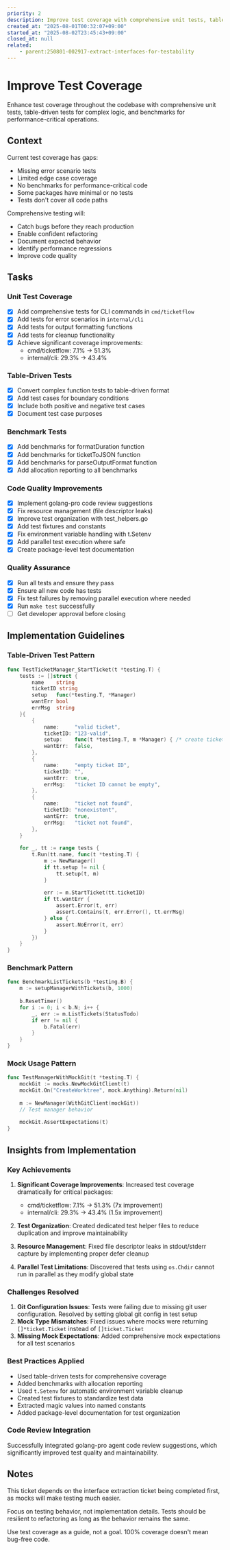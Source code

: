 ```yaml
---
priority: 2
description: Improve test coverage with comprehensive unit tests, table-driven tests, and benchmarks
created_at: "2025-08-01T00:32:07+09:00"
started_at: "2025-08-02T23:45:43+09:00"
closed_at: null
related:
    - parent:250801-002917-extract-interfaces-for-testability
---
```


# Improve Test Coverage

Enhance test coverage throughout the codebase with comprehensive unit tests, table-driven tests for complex logic, and benchmarks for performance-critical operations.

## Context

Current test coverage has gaps:
- Missing error scenario tests
- Limited edge case coverage
- No benchmarks for performance-critical code
- Some packages have minimal or no tests
- Tests don't cover all code paths

Comprehensive testing will:
- Catch bugs before they reach production
- Enable confident refactoring
- Document expected behavior
- Identify performance regressions
- Improve code quality

## Tasks

### Unit Test Coverage
- [x] Add comprehensive tests for CLI commands in `cmd/ticketflow`
- [x] Add tests for error scenarios in `internal/cli`
- [x] Add tests for output formatting functions
- [x] Add tests for cleanup functionality
- [x] Achieve significant coverage improvements:
  - cmd/ticketflow: 7.1% → 51.3%
  - internal/cli: 29.3% → 43.4%

### Table-Driven Tests
- [x] Convert complex function tests to table-driven format
- [x] Add test cases for boundary conditions
- [x] Include both positive and negative test cases
- [x] Document test case purposes

### Benchmark Tests
- [x] Add benchmarks for formatDuration function
- [x] Add benchmarks for ticketToJSON function
- [x] Add benchmarks for parseOutputFormat function
- [x] Add allocation reporting to all benchmarks

### Code Quality Improvements
- [x] Implement golang-pro code review suggestions
- [x] Fix resource management (file descriptor leaks)
- [x] Improve test organization with test_helpers.go
- [x] Add test fixtures and constants
- [x] Fix environment variable handling with t.Setenv
- [x] Add parallel test execution where safe
- [x] Create package-level test documentation

### Quality Assurance
- [x] Run all tests and ensure they pass
- [x] Ensure all new code has tests
- [x] Fix test failures by removing parallel execution where needed
- [x] Run `make test` successfully
- [ ] Get developer approval before closing

## Implementation Guidelines

### Table-Driven Test Pattern
```go
func TestTicketManager_StartTicket(t *testing.T) {
    tests := []struct {
        name    string
        ticketID string
        setup   func(*testing.T, *Manager)
        wantErr bool
        errMsg  string
    }{
        {
            name:     "valid ticket",
            ticketID: "123-valid",
            setup:    func(t *testing.T, m *Manager) { /* create ticket */ },
            wantErr:  false,
        },
        {
            name:     "empty ticket ID",
            ticketID: "",
            wantErr:  true,
            errMsg:   "ticket ID cannot be empty",
        },
        {
            name:     "ticket not found",
            ticketID: "nonexistent",
            wantErr:  true,
            errMsg:   "ticket not found",
        },
    }
    
    for _, tt := range tests {
        t.Run(tt.name, func(t *testing.T) {
            m := NewManager()
            if tt.setup != nil {
                tt.setup(t, m)
            }
            
            err := m.StartTicket(tt.ticketID)
            if tt.wantErr {
                assert.Error(t, err)
                assert.Contains(t, err.Error(), tt.errMsg)
            } else {
                assert.NoError(t, err)
            }
        })
    }
}
```

### Benchmark Pattern
```go
func BenchmarkListTickets(b *testing.B) {
    m := setupManagerWithTickets(b, 1000)
    
    b.ResetTimer()
    for i := 0; i < b.N; i++ {
        _, err := m.ListTickets(StatusTodo)
        if err != nil {
            b.Fatal(err)
        }
    }
}
```

### Mock Usage Pattern
```go
func TestManagerWithMockGit(t *testing.T) {
    mockGit := mocks.NewMockGitClient(t)
    mockGit.On("CreateWorktree", mock.Anything).Return(nil)
    
    m := NewManager(WithGitClient(mockGit))
    // Test manager behavior
    
    mockGit.AssertExpectations(t)
}
```

## Insights from Implementation

### Key Achievements
1. **Significant Coverage Improvements**: Increased test coverage dramatically for critical packages:
   - cmd/ticketflow: 7.1% → 51.3% (7x improvement)
   - internal/cli: 29.3% → 43.4% (1.5x improvement)

2. **Test Organization**: Created dedicated test helper files to reduce duplication and improve maintainability

3. **Resource Management**: Fixed file descriptor leaks in stdout/stderr capture by implementing proper defer cleanup

4. **Parallel Test Limitations**: Discovered that tests using `os.Chdir` cannot run in parallel as they modify global state

### Challenges Resolved
1. **Git Configuration Issues**: Tests were failing due to missing git user configuration. Resolved by setting global git config in test setup
2. **Mock Type Mismatches**: Fixed issues where mocks were returning `[]*ticket.Ticket` instead of `[]ticket.Ticket`
3. **Missing Mock Expectations**: Added comprehensive mock expectations for all test scenarios

### Best Practices Applied
- Used table-driven tests for comprehensive coverage
- Added benchmarks with allocation reporting
- Used `t.Setenv` for automatic environment variable cleanup
- Created test fixtures to standardize test data
- Extracted magic values into named constants
- Added package-level documentation for test organization

### Code Review Integration
Successfully integrated golang-pro agent code review suggestions, which significantly improved test quality and maintainability.

## Notes

This ticket depends on the interface extraction ticket being completed first, as mocks will make testing much easier.

Focus on testing behavior, not implementation details. Tests should be resilient to refactoring as long as the behavior remains the same.

Use test coverage as a guide, not a goal. 100% coverage doesn't mean bug-free code.